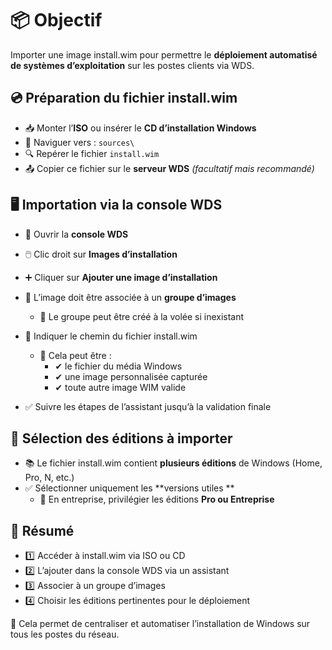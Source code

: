 # 📦 **Objectif**

Importer une image install.wim pour permettre le **déploiement automatisé de systèmes d’exploitation** sur les postes clients via WDS.



## 💿 **Préparation du fichier install.wim**

- 📥 Monter l’**ISO** ou insérer le **CD d’installation Windows**
- 📁 Naviguer vers : `sources\`
- 🔍 Repérer le fichier `install.wim`
- 📤 Copier ce fichier sur le **serveur WDS** *(facultatif mais recommandé)*

## 🖥️ **Importation via la console WDS**

- 📂 Ouvrir la **console WDS**
- 🖱️ Clic droit sur **Images d’installation**
- ➕ Cliquer sur **Ajouter une image d’installation**
- 🧱 L’image doit être associée à un **groupe d’images**
  - 🔸 Le groupe peut être créé à la volée si inexistant

- 📎 Indiquer le chemin du fichier install.wim  
  - 🔸 Cela peut être :  
    - ✔ le fichier du média Windows  
    - ✔ une image personnalisée capturée  
    - ✔ toute autre image WIM valide
- ✅ Suivre les étapes de l’assistant jusqu’à la validation finale


## 📑 **Sélection des éditions à importer**

- 📚 Le fichier install.wim contient **plusieurs éditions** de Windows (Home, Pro, N, etc.)
- ✅ Sélectionner uniquement les **versions utiles  **
  - 💼 En entreprise, privilégier les éditions **Pro ou Entreprise**



## 📌 **Résumé**

- 1️⃣ Accéder à install.wim via ISO ou CD
- 2️⃣ L’ajouter dans la console WDS via un assistant
- 3️⃣ Associer à un groupe d’images
- 4️⃣ Choisir les éditions pertinentes pour le déploiement

🚀 Cela permet de centraliser et automatiser l’installation de Windows sur tous les postes du réseau.

